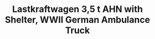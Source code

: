 ---
layout: product
title: "Lastkraftwagen 3,5 t AHN with Shelter, WWII German Ambulance Truck"
price: "TBA" 
desc: "N/A"
img_path: "/assets/img/ICM 35417.webp"
brand: "N/A"
available: false
special_offer: false
new: false
soon: false
cat: "010000"
subcat: "013600"
subsubcat: "0N/A"
sifra: "ICM 35417"
popular: false
---